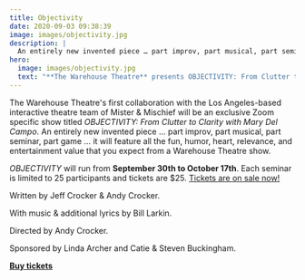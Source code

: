 ```yaml
---
title: Objectivity
date: 2020-09-03 09:38:39
image: images/objectivity.jpg
description: |
  An entirely new invented piece … part improv, part musical, part seminar, part game … featuring all the fun, humor, heart, relevance, and entertainment value that you expect from a **Warehouse Theatre** show.
hero:
  image: images/objectivity.jpg
  text: "**The Warehouse Theatre** presents OBJECTIVITY: From Clutter to Clarity with Mary Del Campo"
---
```


The Warehouse Theatre's first collaboration with the Los Angeles-based interactive theatre team of Mister & Mischief will be an exclusive Zoom specific show titled *OBJECTIVITY: From Clutter to Clarity with Mary Del Campo*. An entirely new invented piece … part improv, part musical, part seminar, part game … it will feature all the fun, humor, heart, relevance, and entertainment value that you expect from a Warehouse Theatre show.

*OBJECTIVITY* will run from **September 30th to October 17th**.  Each seminar is limited to 25 participants and tickets are $25. [Tickets are on sale now!](https://app.arts-people.com/index.php?show=116408)

Written by Jeff Crocker & Andy Crocker.

With music & additional lyrics by Bill Larkin.

Directed by Andy Crocker.

Sponsored by Linda Archer and Catie & Steven Buckingham.

[**Buy tickets**](https://app.arts-people.com/index.php?show=116408)
